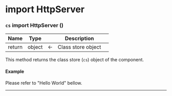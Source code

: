 ﻿# import HttpServer

### `cs` **import HttpServer** ()

|Name|Type||Description||
|-----|-----|-----|-----|-----|
|return|object|&#x2190;|Class store object||

This method returns the class store (`cs`) object of the component.

#### Example

Please refer to "Hello World" bellow.

---
